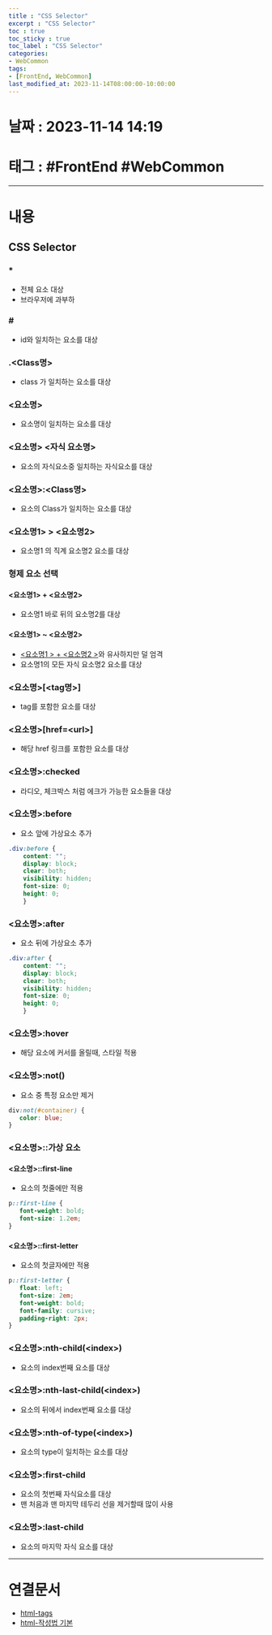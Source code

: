 ```yaml
---
title : "CSS Selector"
excerpt : "CSS Selector"
toc : true
toc_sticky : true
toc_label : "CSS Selector"
categories:
- WebCommon
tags:
- [FrontEnd, WebCommon]
last_modified_at: 2023-11-14T08:00:00-10:00:00
---
```


# 날짜 : 2023-11-14 14:19

# 태그 : #FrontEnd #WebCommon
---

# 내용

## CSS Selector

### \*
- 전체 요소 대상
- 브라우저에 과부하

### \#
- id와 일치하는 요소를 대상

### .\<Class명\>
- class 가 일치하는 요소를 대상

### \<요소명\>
- 요소명이 일치하는 요소를 대상

### \<요소명\> \<자식 요소명\>
- 요소의 자식요소중 일치하는 자식요소를 대상

### \<요소명\>:\<Class명\>
- 요소의 Class가 일치하는 요소를 대상

### \<요소명1\> \> \<요소명2\>
- 요소명1 의 직계 요소명2 요소를 대상

### 형제 요소 선택

#### \<요소명1\> + \<요소명2\>
- 요소명1 바로 뒤의 요소명2를 대상

#### \<요소명1\> ~ <요소명2>
- [<요소명1 > + <요소명2 >](#요소명1---요소명2-)와 유사하지만 덜 엄격
- 요소명1의 모든 자식 요소명2 요소를 대상

### \<요소명\>\[\<tag명>\]
- tag를 포함한 요소를 대상

### \<요소명\>\[href=\<url\>\]
- 해당 href 링크를 포함한 요소를 대상

### <요소명>:checked
- 라디오, 체크박스 처럼 에크가 가능한 요소들을 대상

### <요소명>:before
- 요소 앞에 가상요소 추가

```css
.div:before {
    content: "";
    display: block;
    clear: both;
    visibility: hidden;
    font-size: 0;
    height: 0;
    }
```

### <요소명>:after
- 요소 뒤에 가상요소 추가

```css
.div:after {
    content: "";
    display: block;
    clear: both;
    visibility: hidden;
    font-size: 0;
    height: 0;
    }
```

### <요소명>:hover
- 해당 요소에 커서를 올릴때, 스타일 적용

### <요소명>:not()
- 요소 중 특정 요소만 제거

```css
div:not(#container) {
   color: blue;
}
```

### <요소명>::가상 요소

#### <요소명>::first-line
- 요소의 첫줄에만 적용

```css
p::first-line {
   font-weight: bold;
   font-size: 1.2em;
}
```

#### <요소명>::first-letter
- 요소의 첫글자에만 적용

```css
p::first-letter {
   float: left;
   font-size: 2em;
   font-weight: bold;
   font-family: cursive;
   padding-right: 2px;
}
```

### <요소명>:nth-child(\<index\>)
- 요소의 index번째 요소를 대상

### <요소명>:nth-last-child(\<index\>)
- 요소의 뒤에서 index번째 요소를 대상

### <요소명>:nth-of-type(\<index\>)
- 요소의 type이 일치하는 요소를 대상

### <요소명>:first-child
- 요소의 첫번째 자식요소를 대상
- 맨 처음과 맨 마지막 테두리 선을 제거할때 많이 사용

### <요소명>:last-child
- 요소의 마지막 자식 요소를 대상

---

# 연결문서
- [html-tags](../../webcommon/webcommon-htmltags)
- [html-작성법 기본](../../webcommon/webcommon-html작성법-기본)